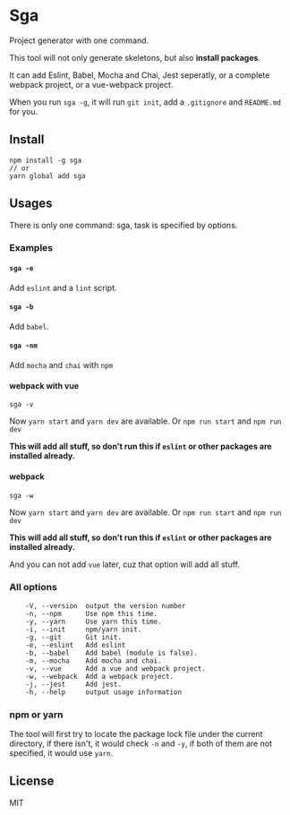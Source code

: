 # Sga

Project generator with one command.

This tool will not only generate skeletons, but also **install packages**.

It can add Eslint, Babel, Mocha and Chai, Jest seperatly, or a complete webpack project, or a vue-webpack project.

When you run `sga -g`, it will run `git init`, add a `.gitignore` and `README.md` for you.

## Install

```shell
npm install -g sga
// or
yarn global add sga
```

## Usages

There is only one command: sga, task is specified by options.

### Examples

#### `sga -e`

Add `eslint` and a `lint` script.

#### `sga -b`

Add `babel`.

#### `sga -nm`

Add `mocha` and `chai` with `npm`

#### webpack with vue

`sga -v`

Now `yarn start` and `yarn dev` are available. Or `npm run start` and `npm run dev`

**This will add all stuff, so don't run this if `eslint` or other packages are installed already.**

#### webpack

`sga -w`

Now `yarn start` and `yarn dev` are available. Or `npm run start` and `npm run dev`

**This will add all stuff, so don't run this if `eslint` or other packages are installed already.**

And you can not add `vue` later, cuz that option will add all stuff.

### All options

```shell
    -V, --version  output the version number
    -n, --npm      Use npm this time.
    -y, --yarn     Use yarn this time.
    -i, --init     npm/yarn init.
    -g, --git      Git init.
    -e, --eslint   Add eslint
    -b, --babel    Add babel (module is false).
    -m, --mocha    Add mocha and chai.
    -v, --vue      Add a vue and webpack project.
    -w, --webpack  Add a webpack project.
    -j, --jest     Add jest.
    -h, --help     output usage information
```

### npm or yarn

The tool will first try to locate the package lock file under the current directory, if there isn't,
it would check `-n` and `-y`, if both of them are not specified, it would use `yarn`.

## License

MIT
